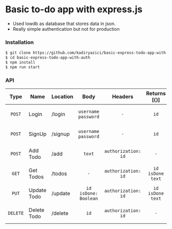 # Basic to-do app with express.js

  - Used lowdb as database that stores data in json.
  - Really simple authentication but not for production



### Installation

```sh
$ git clone https://github.com/kadiryazici/basic-express-todo-app-with-auth.git
$ cd basic-express-todo-app-with-auth
$ npm install
$ npm run start
```

### API

| Type | Name | Location | Body | Headers | Returns [{}] |
| :------: | ------ | ----- | :-----: | :-----: | :----: |
| <br>`POST`<br><br> | Login | /login | `username`<br> `password`  | `-` | `id` |
| <br>`POST`<br><br> | SignUp | /signup | `username`<br> `password` | `-` | `id` | 
| <br>`POST`<br><br> | Add Todo | /add | `text` | `authorization: id` | `-` | 
| <br>`GET`<br><br> | Get Todos | /todos | `-` | `authorization: id` |  `id`<br> `isDone`<br> `text` | 
| <br>`PUT`<br><br> | Update Todo | /update | `id`<br> `isDone: Boolean` | `authorization: id` | `id`<br> `isDone`<br> `text` | 
| <br>`DELETE`<br><br> | Delete Todo | /delete | `id` | `authorization: id` | `-` | 